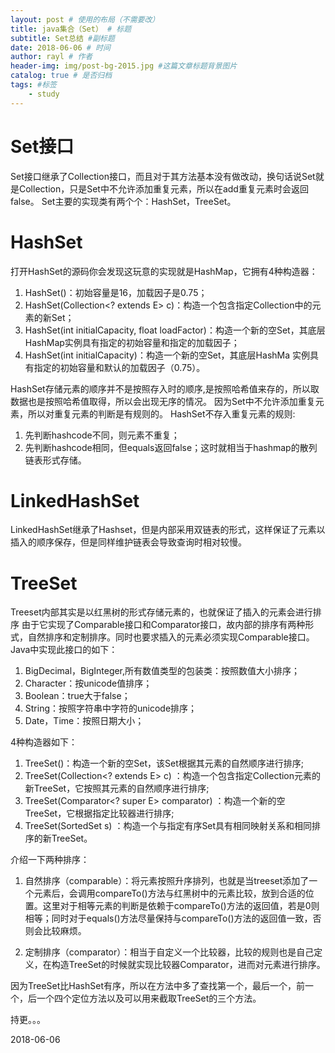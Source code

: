 ```yaml
--- 
layout: post # 使用的布局（不需要改） 
title: java集合（Set） # 标题 
subtitle: Set总结 #副标题 
date: 2018-06-06 # 时间 
author: rayl # 作者 
header-img: img/post-bg-2015.jpg #这篇文章标题背景图片 
catalog: true # 是否归档 
tags: #标签
    - study
---
```


# Set接口
Set接口继承了Collection接口，而且对于其方法基本没有做改动，换句话说Set就是Collection，只是Set中不允许添加重复元素，所以在add重复元素时会返回false。
Set主要的实现类有两个个：HashSet，TreeSet。

# HashSet
打开HashSet的源码你会发现这玩意的实现就是HashMap，它拥有4种构造器：
1. HashSet()：初始容量是16，加载因子是0.75；
2. HashSet(Collection<? extends E> c)：构造一个包含指定Collection中的元素的新Set；
3. HashSet(int initialCapacity, float loadFactor)：构造一个新的空Set，其底层HashMap实例具有指定的初始容量和指定的加载因子；
4. HashSet(int initialCapacity)：构造一个新的空Set，其底层HashMa 实例具有指定的初始容量和默认的加载因子（0.75）。

HashSet存储元素的顺序并不是按照存入时的顺序,是按照哈希值来存的，所以取数据也是按照哈希值取得，所以会出现无序的情况。
因为Set中不允许添加重复元素，所以对重复元素的判断是有规则的。
HashSet不存入重复元素的规则:
1. 先判断hashcode不同，则元素不重复；
2. 先判断hashcode相同，但equals返回false；这时就相当于hashmap的散列链表形式存储。

# LinkedHashSet
LinkedHashSet继承了Hashset，但是内部采用双链表的形式，这样保证了元素以插入的顺序保存，但是同样维护链表会导致查询时相对较慢。

# TreeSet
Treeset内部其实是以红黑树的形式存储元素的，也就保证了插入的元素会进行排序
由于它实现了Comparable接口和Comparator接口，故内部的排序有两种形式，自然排序和定制排序。同时也要求插入的元素必须实现Comparable接口。
Java中实现此接口的如下：
1. BigDecimal，BigInteger,所有数值类型的包装类：按照数值大小排序；
2. Character：按unicode值排序；
3. Boolean：true大于false；
4. String：按照字符串中字符的unicode排序；
5. Date，Time：按照日期大小；

4种构造器如下：
1. TreeSet()：构造一个新的空Set，该Set根据其元素的自然顺序进行排序;
2. TreeSet(Collection<? extends E> c) ：构造一个包含指定Collection元素的新TreeSet，它按照其元素的自然顺序进行排序;
3. TreeSet(Comparator<? super E> comparator) ：构造一个新的空TreeSet，它根据指定比较器进行排序;
4. TreeSet(SortedSet<E> s) ：构造一个与指定有序Set具有相同映射关系和相同排序的新TreeSet。

介绍一下两种排序：

1. 自然排序（comparable）：将元素按照升序排列，也就是当treeset添加了一个元素后，会调用compareTo()方法与红黑树中的元素比较，放到合适的位置。这里对于相等元素的判断是依赖于compareTo()方法的返回值，若是0则相等；同时对于equals()方法尽量保持与compareTo()方法的返回值一致，否则会比较麻烦。

2. 定制排序（comparator）：相当于自定义一个比较器，比较的规则也是自己定义，在构造TreeSet的时候就实现比较器Comparator，进而对元素进行排序。

因为TreeSet比HashSet有序，所以在方法中多了查找第一个，最后一个，前一个，后一个四个定位方法以及可以用来截取TreeSet的三个方法。

持更。。。

2018-06-06
